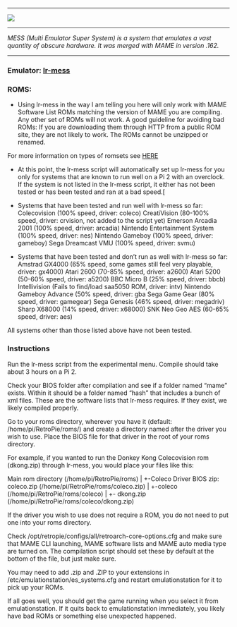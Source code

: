 
***
![](http://www.progettosnaps.net/mess/index_files/projectMESS.png)

***
_MESS (Multi Emulator Super System) is a system that emulates a vast quantity of obscure hardware. It was merged with MAME in version .162._
***

### Emulator: [lr-mess](https://github.com/libretro/MAME.git)

### ROMS:

* Using lr-mess in the way I am telling you here will only work with MAME Software List ROMs matching the version of MAME you are compiling. Any other set of ROMs will not work. A good guideline for avoiding bad ROMs: If you are downloading them through HTTP from a public ROM site, they are not likely to work. The ROMs cannot be unzipped or renamed.

For more information on types of romsets see [HERE](https://www.reddit.com/r/MAME/comments/3wf6f0/question_what_is_the_difference_among_mame_roms/cxvt6av)

* At this point, the lr-mess script will automatically set up lr-mess for you only for systems that are known to run well on a Pi 2 with an overclock. If the system is not listed in the lr-mess script, it either has not been tested or has been tested and ran at a bad speed.[

* Systems that have been tested and run well with lr-mess so far:
Colecovision (100% speed, driver: coleco)
CreatiVision (80-100% speed, driver: crvision, not added to the script yet)
Emerson Arcadia 2001 (100% speed, driver: arcadia)
Nintendo Entertainment System (100% speed, driver: nes)
Nintendo Gameboy (100% speed, driver: gameboy)
Sega Dreamcast VMU (100% speed, driver: svmu)

* Systems that have been tested and don’t run as well with lr-mess so far:
Amstrad GX4000 (65% speed, some games still feel very playable, driver: gx4000)
Atari 2600 (70-85% speed, driver: a2600)
Atari 5200 (50-60% speed, driver: a5200)
BBC Micro B (25% speed, driver: bbcb)
Intellivision (Fails to find/load saa5050 ROM, driver: intv)
Nintendo Gameboy Advance (50% speed, driver: gba
Sega Game Gear (80% speed, driver: gamegear)
Sega Genesis (46% speed, driver: megadriv)
Sharp X68000 (14% speed, driver: x68000)
SNK Neo Geo AES (60-65% speed, driver: aes)

All systems other than those listed above have not been tested.

### Instructions

Run the lr-mess script from the experimental menu. Compile should take about 3 hours on a Pi 2.

Check your BIOS folder after compilation and see if a folder named “mame” exists. Within it should be a folder named “hash” that includes a bunch of xml files. These are the software lists that lr-mess requires. If they exist, we likely compiled properly.

Go to your roms directory, wherever you have it (default: /home/pi/RetroPie/roms/) and create a directory named after the driver you wish to use. Place the BIOS file for that driver in the root of your roms directory.

For example, if you wanted to run the Donkey Kong Colecovision rom (dkong.zip) through lr-mess, you would place your files like this:

Main rom directory (/home/pi/RetroPie/roms)
|
+-Coleco Driver BIOS zip: coleco.zip (/home/pi/RetroPie/roms/coleco.zip)
|
+-coleco (/home/pi/RetroPie/roms/coleco)
|
+- dkong.zip (/home/pi/RetroPie/roms/coleco/dkong.zip)

If the driver you wish to use does not require a ROM, you do not need to put one into your roms directory.

Check /opt/retropie/configs/all/retroarch-core-options.cfg and make sure that MAME CLI launching, MAME software lists and MAME auto media type are turned on. The compilation script should set these by default at the bottom of the file, but just make sure.

You may need to add .zip and .ZIP to your extensions in /etc/emulationstation/es_systems.cfg and restart emulationstation for it to pick up your ROMs.

If all goes well, you should get the game running when you select it from emulationstation. If it quits back to emulationstation immediately, you likely have bad ROMs or something else unexpected happened.
